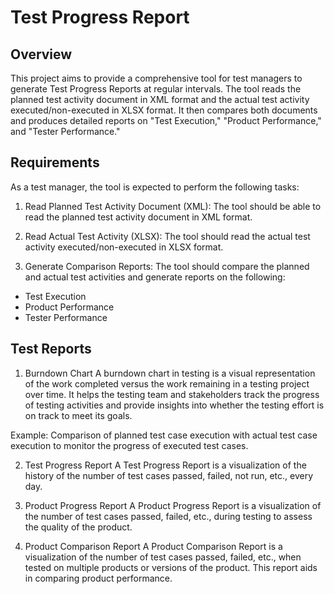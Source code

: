 # Test Progress Report

## Overview
This project aims to provide a comprehensive tool for test managers to generate Test Progress Reports at regular intervals. The tool reads the planned test activity document in XML format and the actual test activity executed/non-executed in XLSX format. It then compares both documents and produces detailed reports on "Test Execution," "Product Performance," and "Tester Performance."

## Requirements
As a test manager, the tool is expected to perform the following tasks:

1. Read Planned Test Activity Document (XML):
The tool should be able to read the planned test activity document in XML format.

2. Read Actual Test Activity (XLSX):
The tool should read the actual test activity executed/non-executed in XLSX format.

3. Generate Comparison Reports:
The tool should compare the planned and actual test activities and generate reports on the following:
- Test Execution
- Product Performance
- Tester Performance

## Test Reports
1. Burndown Chart
A burndown chart in testing is a visual representation of the work completed versus the work remaining in a testing project over time. It helps the testing team and stakeholders track the progress of testing activities and provide insights into whether the testing effort is on track to meet its goals.

  Example:
  Comparison of planned test case execution with actual test case execution to monitor the progress of executed test cases.

2. Test Progress Report
A Test Progress Report is a visualization of the history of the number of test cases passed, failed, not run, etc., every day.

3. Product Progress Report
A Product Progress Report is a visualization of the number of test cases passed, failed, etc., during testing to assess the quality of the product.

4. Product Comparison Report
A Product Comparison Report is a visualization of the number of test cases passed, failed, etc., when tested on multiple products or versions of the product. This report aids in comparing product performance.

